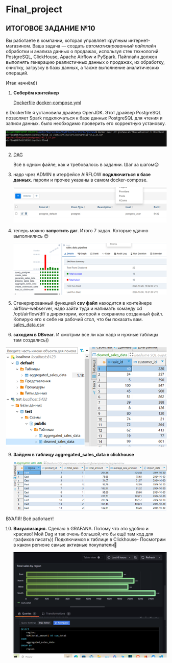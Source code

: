 # Final_project
## ИТОГОВОЕ ЗАДАНИЕ №10 ##

Вы работаете в компании, которая управляет крупным интернет-магазином.
Ваша задача — создать *автоматизированный пайплайн* обработки и анализа данных о продажах, используя стек технологий: PostgreSQL, ClickHouse, Apache Airflow и PySpark. 
Пайплайн должен выполнять генерацию реалистичных данных о продажах, их обработку, очистку, загрузку в базы данных, а также выполнение аналитических операций.

Итак начнём))


1. **Соберём контейнер**


   [Dockerfile](https://github.com/elena210910/Final_project/blob/main/Dockerfile)
   [docker-compose.yml](https://github.com/elena210910/Final_project/blob/main/docker-compose.yml)

   

в Dockerfile я установила драйвер OpenJDK. Этот драйвер PostgreSQL позволяет Spark подключаться к базе данных PostgreSQL для чтения и записи данных.
было необходимо проверить его корректную установку.



![](https://github.com/elena210910/Final_project/blob/main/driver_jar.PNG)



2. [DAG](https://github.com/elena210910/Final_project/blob/main/dag)
   

   Всё в одном файле, как и требовалось в задании. Шаг за шагом😊
   

4. надо чрез ADMIN в итерфейсе AIRFLOW **подключиться к базе данных**. пароли и прочее указаны в самом docker-compose.
   

   ![](https://github.com/elena210910/Final_project/blob/main/admin.PNG)
   

6. теперь можно **запустить даг**. Итого 7 задач. Которые удачно выполнились 😊

   
   

   ![](https://github.com/elena210910/Final_project/blob/main/work_dag.PNG)


   


7. Сгенерированный функцией **csv файл** находится в контейнере airflow-webserver, надо зайти туда и напимать команду cd /opt/airflow/df/  в директории, которой
   я сохранила созданный  файл. Копирую его к себе на рабочий стол, что бы показать вам. [sales_data.csv](https://drive.google.com/file/d/1oeOJF-3nxBtw8Rv6IKGnT1byPiMLbG2H/view?usp=sharing)


8. **заходим в DBvear**. И смотрим все ли как надо и нужные таблицы там создались))

   
   

![](https://github.com/elena210910/Final_project/blob/main/tabl.PNG)   


9. **Зайдем в таблицу aggregated_sales_data в clickhouse**

    

    ![](https://github.com/elena210910/Final_project/blob/main/click.PNG)




ВУАЛЯ! Всё работает!   


10. **Визуализация.**
    Сделаю  в GRAFANA. Потому что это удобно и красиво! Мой Dag и так очень большой,что бы ещё там код для графиков писать))
    Подключимся к таблице в Clickhouse- Посмотрим в каком регионе самые активные покупатели🚀




    ![](https://github.com/elena210910/Final_project/blob/main/chart_grafana.PNG)


    

    


